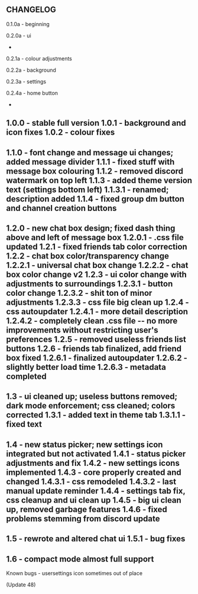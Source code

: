 CHANGELOG
-----------------------
0.1.0a - beginning

0.2.0a - ui

-
0.2.1a - colour adjustments

0.2.2a - background

0.2.3a - settings

0.2.4a - home button

-
1.0.0 - stable full version
1.0.1 - background and icon fixes
1.0.2 - colour fixes
-
1.1.0 - font change and message ui changes; added message divider
1.1.1 - fixed stuff with message box colouring
1.1.2 - removed discord watermark on top left
1.1.3 - added theme version text (settings bottom left)
1.1.3.1 - renamed; description added
1.1.4 - fixed group dm button and channel creation buttons
-
1.2.0 - new chat box design; fixed dash thing above and left of message box
1.2.0.1 - .css file updated
1.2.1 - fixed friends tab color correction
1.2.2 - chat box color/transparency change 
1.2.2.1 - universal chat box change
1.2.2.2 - chat box color change v2
1.2.3 - ui color change with adjustments to surroundings
1.2.3.1 - button color change
1.2.3.2 - shit ton of minor adjustments
1.2.3.3 - css file big clean up
1.2.4 - css autoupdater
1.2.4.1 - more detail description
1.2.4.2 - completely clean .css file -- no more improvements without restricting user's preferences
1.2.5 - removed useless friends list buttons
1.2.6 - friends tab finalized, add friend box fixed
1.2.6.1 - finalized autoupdater
1.2.6.2 - slightly better load time
1.2.6.3 - metadata completed
-
1.3 - ui cleaned up; useless buttons removed; dark mode enforcement; css cleaned; colors corrected
1.3.1 - added text in theme tab
1.3.1.1 - fixed text
-
1.4 - new status picker; new settings icon integrated but not activated
1.4.1 - status picker adjustments and fix
1.4.2 - new settings icons implemented
1.4.3 - core properly created and changed
1.4.3.1 - css remodeled
1.4.3.2 - last manual update reminder
1.4.4 - settings tab fix, css cleanup and ui clean up
1.4.5 - big ui clean up, removed garbage features
1.4.6 - fixed problems stemming from discord update
-
1.5 - rewrote and altered chat ui
1.5.1 - bug fixes
-
1.6 - compact mode almost full support
-----------------------
Known bugs - usersettings icon sometimes out of place

(Update 48)
